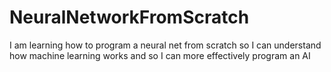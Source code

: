 # NeuralNetworkFromScratch
I am learning how to program a neural net from scratch so I can understand how machine learning works and so I can more effectively program an AI
